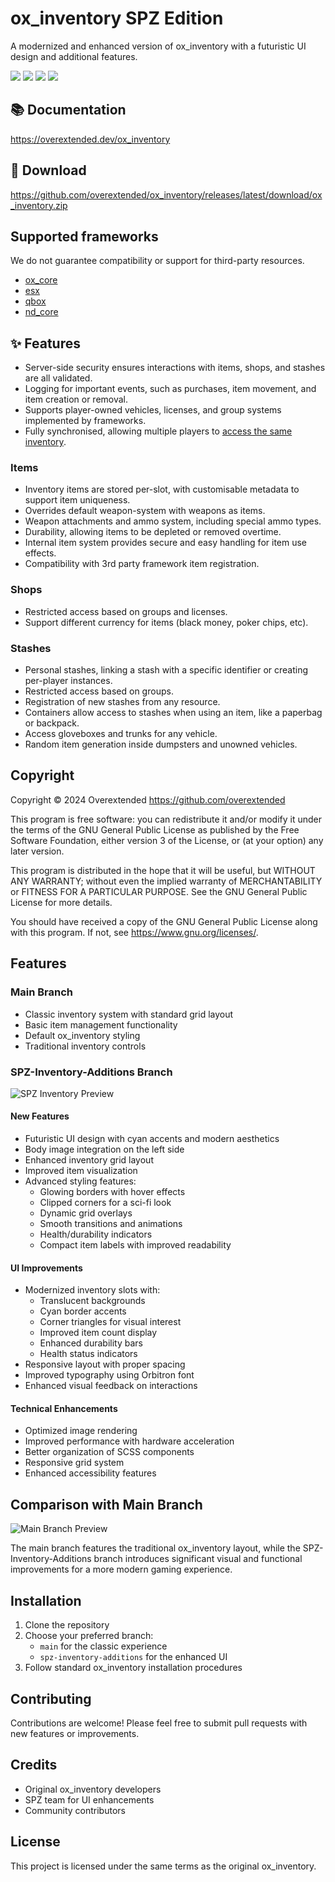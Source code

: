# ox_inventory SPZ Edition

A modernized and enhanced version of ox_inventory with a futuristic UI design and additional features.

![](https://img.shields.io/github/downloads/overextended/ox_inventory/total?logo=github)
![](https://img.shields.io/github/downloads/overextended/ox_inventory/latest/total?logo=github)
![](https://img.shields.io/github/contributors/overextended/ox_inventory?logo=github)
![](https://img.shields.io/github/v/release/overextended/ox_inventory?logo=github)

## 📚 Documentation

https://overextended.dev/ox_inventory

## 💾 Download

https://github.com/overextended/ox_inventory/releases/latest/download/ox_inventory.zip

## Supported frameworks

We do not guarantee compatibility or support for third-party resources.

- [ox_core](https://github.com/overextended/ox_core)
- [esx](https://github.com/esx-framework/esx_core)
- [qbox](https://github.com/Qbox-project/qbx_core)
- [nd_core](https://github.com/ND-Framework/ND_Core)

## ✨ Features

- Server-side security ensures interactions with items, shops, and stashes are all validated.
- Logging for important events, such as purchases, item movement, and item creation or removal.
- Supports player-owned vehicles, licenses, and group systems implemented by frameworks.
- Fully synchronised, allowing multiple players to [access the same inventory](https://user-images.githubusercontent.com/65407488/230926091-c0033732-d293-48c9-9d62-6f6ae0a8a488.mp4).

### Items

- Inventory items are stored per-slot, with customisable metadata to support item uniqueness.
- Overrides default weapon-system with weapons as items.
- Weapon attachments and ammo system, including special ammo types.
- Durability, allowing items to be depleted or removed overtime.
- Internal item system provides secure and easy handling for item use effects.
- Compatibility with 3rd party framework item registration.

### Shops

- Restricted access based on groups and licenses.
- Support different currency for items (black money, poker chips, etc).

### Stashes

- Personal stashes, linking a stash with a specific identifier or creating per-player instances.
- Restricted access based on groups.
- Registration of new stashes from any resource.
- Containers allow access to stashes when using an item, like a paperbag or backpack.
- Access gloveboxes and trunks for any vehicle.
- Random item generation inside dumpsters and unowned vehicles.

## Copyright

Copyright © 2024 Overextended <https://github.com/overextended>

This program is free software: you can redistribute it and/or modify it under the terms of the GNU General Public License as published by the Free Software Foundation, either version 3 of the License, or (at your option) any later version.

This program is distributed in the hope that it will be useful, but WITHOUT ANY WARRANTY; without even the implied warranty of MERCHANTABILITY or FITNESS FOR A PARTICULAR PURPOSE. See the GNU General Public License for more details.

You should have received a copy of the GNU General Public License along with this program. If not, see <https://www.gnu.org/licenses/>.

## Features

### Main Branch
- Classic inventory system with standard grid layout
- Basic item management functionality
- Default ox_inventory styling
- Traditional inventory controls

### SPZ-Inventory-Additions Branch
![SPZ Inventory Preview](https://media.discordapp.net/attachments/1102795281726185493/1363703714690633768/image.png?ex=6806ff8d&is=6805ae0d&hm=82221ebc0b9248a78bc5eb7b1c48b29c7b6360a513f66b130644353f50478ef6&=&format=webp&quality=lossless&width=1604&height=902)

#### New Features
- Futuristic UI design with cyan accents and modern aesthetics
- Body image integration on the left side
- Enhanced inventory grid layout
- Improved item visualization
- Advanced styling features:
  - Glowing borders with hover effects
  - Clipped corners for a sci-fi look
  - Dynamic grid overlays
  - Smooth transitions and animations
  - Health/durability indicators
  - Compact item labels with improved readability

#### UI Improvements
- Modernized inventory slots with:
  - Translucent backgrounds
  - Cyan border accents
  - Corner triangles for visual interest
  - Improved item count display
  - Enhanced durability bars
  - Health status indicators
- Responsive layout with proper spacing
- Improved typography using Orbitron font
- Enhanced visual feedback on interactions

#### Technical Enhancements
- Optimized image rendering
- Improved performance with hardware acceleration
- Better organization of SCSS components
- Responsive grid system
- Enhanced accessibility features

## Comparison with Main Branch
![Main Branch Preview](https://media.discordapp.net/attachments/1102795281726185493/1363704261086675056/Screenshot_2025-04-21_074651.png?ex=68070010&is=6805ae90&hm=439f6d71f8e6d1eb49be7993821fb9a46d75d7333ce6006067aeaa5f88baeedc&=&format=webp&quality=lossless&width=1604&height=902)

The main branch features the traditional ox_inventory layout, while the SPZ-Inventory-Additions branch introduces significant visual and functional improvements for a more modern gaming experience.

## Installation

1. Clone the repository
2. Choose your preferred branch:
   - `main` for the classic experience
   - `spz-inventory-additions` for the enhanced UI
3. Follow standard ox_inventory installation procedures

## Contributing

Contributions are welcome! Please feel free to submit pull requests with new features or improvements.

## Credits

- Original ox_inventory developers
- SPZ team for UI enhancements
- Community contributors

## License

This project is licensed under the same terms as the original ox_inventory.
